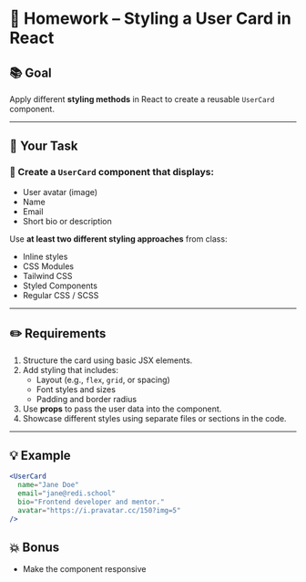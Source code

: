 # 🎨 Homework – Styling a User Card in React

## 📚 Goal

Apply different **styling methods** in React to create a reusable `UserCard` component.

---

## 🧩 Your Task

### 👤 Create a `UserCard` component that displays:

- User avatar (image)
- Name
- Email
- Short bio or description

Use **at least two different styling approaches** from class:

- Inline styles
- CSS Modules
- Tailwind CSS
- Styled Components
- Regular CSS / SCSS

---

## ✏️ Requirements

1. Structure the card using basic JSX elements.
2. Add styling that includes:
   - Layout (e.g., `flex`, `grid`, or spacing)
   - Font styles and sizes
   - Padding and border radius
3. Use **props** to pass the user data into the component.
4. Showcase different styles using separate files or sections in the code.

---

## 💡 Example

```jsx
<UserCard
  name="Jane Doe"
  email="jane@redi.school"
  bio="Frontend developer and mentor."
  avatar="https://i.pravatar.cc/150?img=5"
/>
```

## 💥 Bonus
- Make the component responsive


